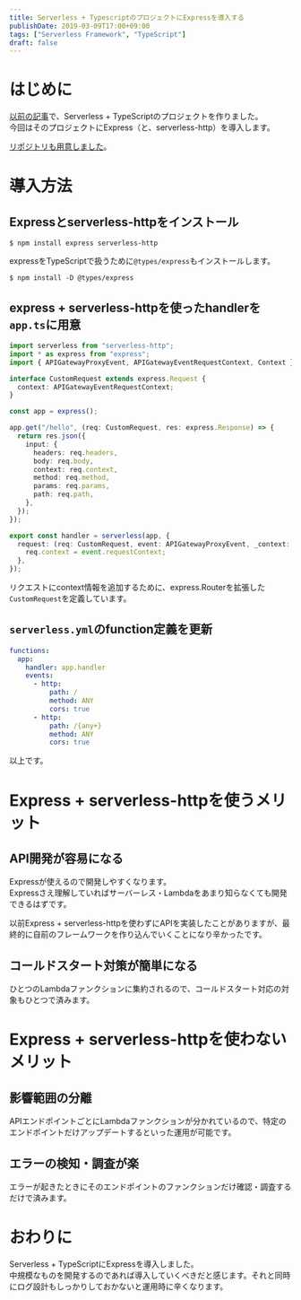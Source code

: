 ```yaml
---
title: Serverless + TypescriptのプロジェクトにExpressを導入する
publishDate: 2019-03-09T17:00+09:00
tags: ["Serverless Framework", "TypeScript"]
draft: false
---
```


# はじめに

[以前の記事](/2018/08/29/serverless-typescript/)で、Serverless + TypeScriptのプロジェクトを作りました。  
今回はそのプロジェクトにExpress（と、serverless-http）を導入します。

[リポジトリも用意しました](https://github.com/70-10/serverless-typescript)。

# 導入方法

## Expressとserverless-httpをインストール

```
$ npm install express serverless-http
```

expressをTypeScriptで扱うために`@types/express`もインストールします。

```
$ npm install -D @types/express
```

## express + serverless-httpを使ったhandlerを`app.ts`に用意

```typescript
import serverless from "serverless-http";
import * as express from "express";
import { APIGatewayProxyEvent, APIGatewayEventRequestContext, Context } from "aws-lambda";

interface CustomRequest extends express.Request {
  context: APIGatewayEventRequestContext;
}

const app = express();

app.get("/hello", (req: CustomRequest, res: express.Response) => {
  return res.json({
    input: {
      headers: req.headers,
      body: req.body,
      context: req.context,
      method: req.method,
      params: req.params,
      path: req.path,
    },
  });
});

export const handler = serverless(app, {
  request: (req: CustomRequest, event: APIGatewayProxyEvent, _context: Context) => {
    req.context = event.requestContext;
  },
});
```

リクエストにcontext情報を追加するために、express.Routerを拡張した`CustomRequest`を定義しています。

## `serverless.yml`のfunction定義を更新

```yaml
functions:
  app:
    handler: app.handler
    events:
      - http:
          path: /
          method: ANY
          cors: true
      - http:
          path: /{any+}
          method: ANY
          cors: true
```

以上です。

# Express + serverless-httpを使うメリット

## API開発が容易になる

Expressが使えるので開発しやすくなります。  
Expressさえ理解していればサーバーレス・Lambdaをあまり知らなくても開発できるはずです。

以前Express + serverless-httpを使わずにAPIを実装したことがありますが、最終的に自前のフレームワークを作り込んでいくことになり辛かったです。

## コールドスタート対策が簡単になる

ひとつのLambdaファンクションに集約されるので、コールドスタート対応の対象もひとつで済みます。

# Express + serverless-httpを使わないメリット

## 影響範囲の分離

APIエンドポイントごとにLambdaファンクションが分かれているので、特定のエンドポイントだけアップデートするといった運用が可能です。  

## エラーの検知・調査が楽

エラーが起きたときにそのエンドポイントのファンクションだけ確認・調査するだけで済みます。

# おわりに

Serverless + TypeScriptにExpressを導入しました。  
中規模なものを開発するのであれば導入していくべきだと感じます。それと同時にログ設計もしっかりしておかないと運用時に辛くなります。
